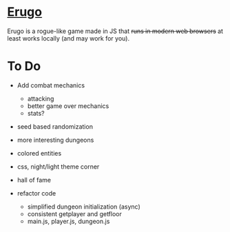 # [Erugo](https://na4n.github.io/erugo) 
Erugo is a rogue-like game made in JS that ~~runs in modern web browsers~~ at least works locally (and may work for you).

# To Do
- Add combat mechanics
	- attacking
	- better game over mechanics
	- stats?

- seed based randomization
- more interesting dungeons
- colored entities
- css, night/light theme corner
- hall of fame
- refactor code
	- simplified dungeon initialization (async)
	- consistent getplayer and getfloor
	- main.js, player.js, dungeon.js
